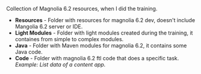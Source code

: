<p>Collection of Magnolia 6.2 resources, when I did the training.</p>
<ul>
  <li><strong>Resources</strong> - Folder with resources for magnolia 6.2 dev, doesn't include Mangolia 6.2 server or IDE.</li>
  <li><strong>Light Modules</strong> - Folder with light modules created during the training, it containes from simple to complex modules.</li>
  <li><strong>Java</strong> - Folder with Maven modules for magnolia 6.2, it contains some Java code.</li>
  <li><strong>Code</strong> - Folder with magnolia 6.2 ftl code that does a specific task. <i>Example: List data of a content app.</i></li>
</ul>

